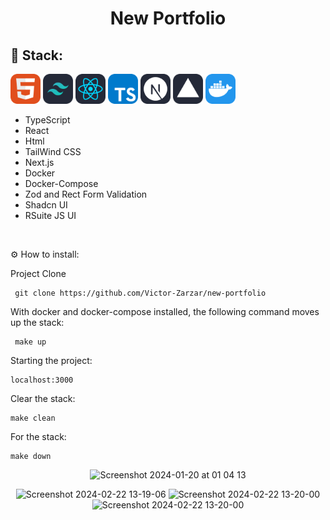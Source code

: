 <h1 align="center" id="header">
 New Portfolio
</h1>

<h2 id="stack">
🤖 Stack:
</h2>
<p>
<img src="https://github.com/tandpfun/skill-icons/blob/main/icons/HTML.svg" width="48" title="Html"> <img src="https://github.com/tandpfun/skill-icons/blob/main/icons/TailwindCSS-Dark.svg" width="48" title="TailWindCss">
<img src="https://github.com/tandpfun/skill-icons/blob/main/icons/React-Dark.svg" width="48" title="React.Js">  <img src="https://github.com/tandpfun/skill-icons/blob/main/icons/TypeScript.svg" width="48" title="TypeScript">
<img src="https://github.com/tandpfun/skill-icons/blob/main/icons/NextJS-Dark.svg" width="48" title="Next.Js">  <img src="https://github.com/tandpfun/skill-icons/blob/main/icons/Vercel-Dark.svg" width="48"  title="Vercel"> 
<img src="https://github.com/tandpfun/skill-icons/blob/main/icons/Docker.svg" width="48" title="Docker">
</p>

- TypeScript
- React
- Html
- TailWind CSS
- Next.js
- Docker
- Docker-Compose
- Zod and Rect Form Validation
- Shadcn UI
- RSuite JS UI
  
<br />

⚙️ How to install:

Project Clone

     git clone https://github.com/Victor-Zarzar/new-portfolio

With docker and docker-compose installed, the following command moves up the stack:

     make up

Starting the project:

    localhost:3000

Clear the stack:

    make clean

For the stack:
   
    make down
   
<p align="center">
  <img src="https://github.com/Victor-Zarzar/my-website/assets/114430780/59aa781d-7f37-4b77-92ca-3d882e252cc9" width="1000" height="500" alt="Screenshot 2024-01-20 at 01 04 13">
</p>

<p align="center">
  <img src="https://github.com/Victor-Zarzar/my-website/assets/114430780/d0f54857-f73e-41d6-a902-fda2d5f07e5a" alt="Screenshot 2024-02-22 13-19-06" width="270px" height="450px"> 
  <img src="https://github.com/Victor-Zarzar/my-website/assets/114430780/79e4ea65-f14d-4d84-93ab-fdf2deec07e6" alt="Screenshot 2024-02-22 13-20-00" width="270px" height="450px">
  <img src="https://github.com/Victor-Zarzar/my-website/assets/114430780/02e5756b-d16b-4355-9672-f6d645185a29" alt="Screenshot 2024-02-22 13-20-00" width="270px" height="450px">
</p>

